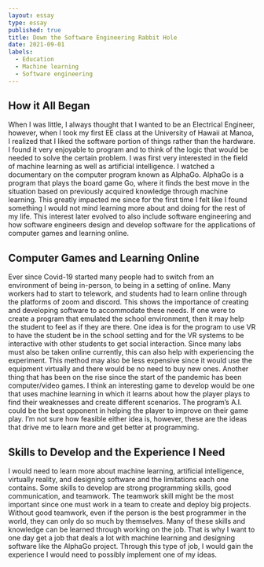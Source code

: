```yaml
---
layout: essay
type: essay
published: true
title: Down the Software Engineering Rabbit Hole
date: 2021-09-01
labels:
  - Education
  - Machine learning
  - Software engineering
---
```


## **How it All Began**

When I was little, I always thought that I wanted to be an Electrical Engineer, however, when I took my first EE class at the University of Hawaii at Manoa, I realized that I liked the software portion of things rather than the hardware. I found it very enjoyable to program and to think of the logic that would be needed to solve the certain problem. I was first very interested in the field of machine learning as well as artificial intelligence. I watched a documentary on the computer program known as AlphaGo. AlphaGo is a program that plays the board game Go, where it finds the best move in the situation based on previously acquired knowledge through machine learning. This greatly impacted me since for the first time I felt like I found something I would not mind learning more about and doing for the rest of my life. This interest later evolved to also include software engineering and how software engineers design and develop software for the applications of computer games and learning online.

## **Computer Games and Learning Online**

Ever since Covid-19 started many people had to switch from an environment of being in-person, to being in a setting of online. Many workers had to start to telework, and students had to learn online through the platforms of zoom and discord. This shows the importance of creating and developing software to accommodate these needs. If one were to create a program that emulated the school environment, then it may help the student to feel as if they are there. One idea is for the program to use VR to have the student be in the school setting and for the VR systems to be interactive with other students to get social interaction.  Since many labs must also be taken online currently, this can also help with experiencing the experiment. This method may also be less expensive since it would use the equipment virtually and there would be no need to buy new ones. Another thing that has been on the rise since the start of the pandemic has been computer/video games. I think an interesting game to develop would be one that uses machine learning in which it learns about how the player plays to find their weaknesses and create different scenarios. The program’s A.I. could be the best opponent in helping the player to improve on their game play. I’m not sure how feasible either idea is, however, these are the ideas that drive me to learn more and get better at programming.

## **Skills to Develop and the Experience I Need**

I would need to learn more about machine learning, artificial intelligence, virtually reality, and designing software and the limitations each one contains. Some skills to develop are strong programming skills, good communication, and teamwork. The teamwork skill might be the most important since one must work in a team to create and deploy big projects. Without good teamwork, even if the person is the best programmer in the world, they can only do so much by themselves. Many of these skills and knowledge can be learned through working on the job. That is why I want to one day get a job that deals a lot with machine learning and designing software like the AlphaGo project. Through this type of job, I would gain the experience I would need to possibly implement one of my ideas. 


